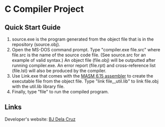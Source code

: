 # C Compiler Project

## Quick Start Guide
1. source.exe is the program generated from the object file that is in the repository (source.obj).
2. Open the MS-DOS command prompt. Type "compiler.exe file.src" where file.src is the name of the source code file. (See source.src for an example of valid syntax.) An object file (file.obj) will be outputted after running compiler.exe. An error report (file.rpt) and cross-reference list (file.lst) will also be produced by the compiler.
3. Use Link.exe that comes with the [MASM 6.15 assembler](https://github.com/bjpeterdelacruz/compiler-project/blob/master/masm615.zip) to create the executable file from the object file. Type "link file,,,util.lib" to link file.obj with the util.lib library file.
4. Finally, type "file" to run the compiled program.

## Links
Developer's website: [BJ Dela Cruz](https://www.bjdelacruz.com)
